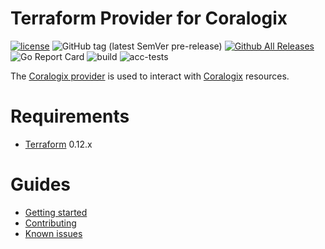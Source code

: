 Terraform Provider for Coralogix
==================

[![license](https://img.shields.io/github/license/coralogix/terraform-provider-coralogix.svg)](https://raw.githubusercontent.com/coralogix/terraform-provider-coralogix/master/LICENSE)
![GitHub tag (latest SemVer pre-release)](https://img.shields.io/github/v/tag/coralogix/terraform-provider-coralogix?include_prereleases&style=plastic)
[![Github All Releases](https://img.shields.io/github/downloads/coralogix/terraform-provider-coralogix/total.svg?style=plastic)]()
![Go Report Card](https://goreportcard.com/badge/github.com/coralogix/terraform-provider-coralogix)
![build](https://github.com/coralogix/terraform-provider-coralogix/actions/workflows/build.yml/badge.svg?style=plastic)
![acc-tests](https://github.com/coralogix/terraform-provider-coralogix/actions/workflows/acc-test.yml/badge.svg?style=plastic)


The [Coralogix provider](https://registry.terraform.io/providers/coralogix/coralogix/latest/docs) is used to interact
with [Coralogix](https://coralogix.com/) resources.

# Requirements

- [Terraform](https://www.terraform.io/downloads.html) 0.12.x

# Guides

- [Getting started](docs/index.md)
- [Contributing](CONTRIBUTING.md)
- [Known issues](known-issues.md)